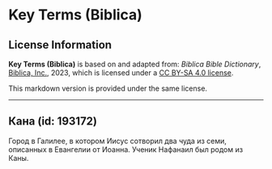 # Key Terms (Biblica)

## License Information

**Key Terms (Biblica)** is based on and adapted from: _Biblica Bible Dictionary_, [Biblica, Inc.](https://www.biblica.com/), 2023, which is licensed under a [CC BY-SA 4.0 license](https://creativecommons.org/licenses/by-sa/4.0/legalcode.en).

This markdown version is provided under the same license.



--------------------------------

## Кана (id: 193172)

Город в Галилее, в котором Иисус сотворил два чуда из семи, описанных в Евангелии от Иоанна. Ученик Нафанаил был родом из Каны.


